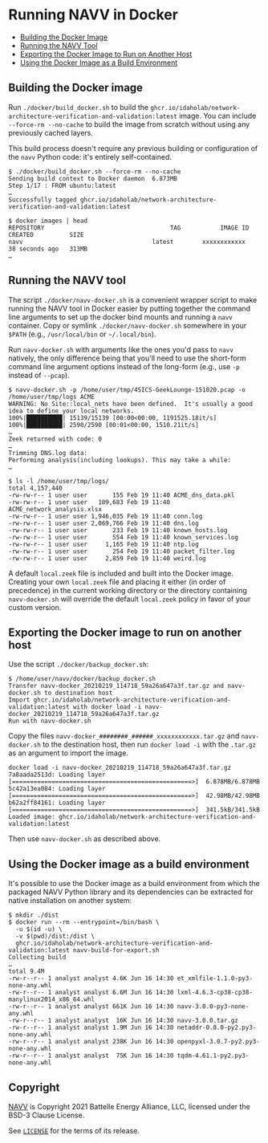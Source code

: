 # Running NAVV in Docker

* [Building the Docker Image](#Build)
* [Running the NAVV Tool](#Run)
* [Exporting the Docker Image to Run on Another Host](#Export)
* [Using the Docker Image as a Build Environment](#BuildEnv)


## <a name="Build"></a>Building the Docker image

Run `./docker/build_docker.sh` to build the `ghcr.io/idaholab/network-architecture-verification-and-validation:latest` image. You can include `--force-rm --no-cache` to build the image from scratch without using any previously cached layers.

This build process doesn't require any previous building or configuration of the `navv` Python code: it's entirely self-contained.

```shell
$ ./docker/build_docker.sh --force-rm --no-cache
Sending build context to Docker daemon  6.873MB
Step 1/17 : FROM ubuntu:latest
…
Successfully tagged ghcr.io/idaholab/network-architecture-verification-and-validation:latest

$ docker images | head
REPOSITORY                                   TAG           IMAGE ID       CREATED          SIZE
navv                                    latest        xxxxxxxxxxxx   38 seconds ago   313MB
…
```

## <a name="Run"></a>Running the NAVV tool

The script `./docker/navv-docker.sh` is a convenient wrapper script to make running the NAVV tool in Docker easier by putting together the command line arguments to set up the docker bind mounts and running a `navv` container. Copy or symlink `./docker/navv-docker.sh` somewhere in your `$PATH` (e.g., `/usr/local/bin` or `~/.local/bin`).

Run `navv-docker.sh` with arguments like the ones you'd pass to `navv` natively, the only difference being that you'll need to use the short-form command line argument options instead of the long-form (e.g., use `-p` instead of `--pcap`).

```shell
$ navv-docker.sh -p /home/user/tmp/4SICS-GeekLounge-151020.pcap -o /home/user/tmp/logs ACME
WARNING: No Site::local_nets have been defined.  It's usually a good idea to define your local networks.
100%|██████████| 15139/15139 [00:00<00:00, 1191525.18it/s]
100%|██████████| 2590/2590 [00:01<00:00, 1510.21it/s]
…
Zeek returned with code: 0
…
Trimming DNS.log data:
Performing analysis(including lookups). This may take a while:
…

$ ls -l /home/user/tmp/logs/
total 4,157,440
-rw-rw-r-- 1 user user       155 Feb 19 11:40 ACME_dns_data.pkl
-rw-rw-r-- 1 user user   109,683 Feb 19 11:40 ACME_network_analysis.xlsx
-rw-rw-r-- 1 user user 1,946,035 Feb 19 11:40 conn.log
-rw-rw-r-- 1 user user 2,069,766 Feb 19 11:40 dns.log
-rw-rw-r-- 1 user user       233 Feb 19 11:40 known_hosts.log
-rw-rw-r-- 1 user user       554 Feb 19 11:40 known_services.log
-rw-rw-r-- 1 user user     1,165 Feb 19 11:40 ntp.log
-rw-rw-r-- 1 user user       254 Feb 19 11:40 packet_filter.log
-rw-rw-r-- 1 user user     2,859 Feb 19 11:40 weird.log
```

A default `local.zeek` file is included and built into the Docker image. Creating your own `local.zeek` file and placing it either (in order of precedence) in the current working directory or the directory containing `navv-docker.sh` will override the default `local.zeek` policy in favor of your custom version.

## <a name="Export"></a>Exporting the Docker image to run on another host

Use the script `./docker/backup_docker.sh`:

```shell
$ /home/user/navv/docker/backup_docker.sh
Transfer navv-docker_20210219_114718_59a26a647a3f.tar.gz and navv-docker.sh to destination host
Import ghcr.io/idaholab/network-architecture-verification-and-validation:latest with docker load -i navv-docker_20210219_114718_59a26a647a3f.tar.gz
Run with navv-docker.sh
```

Copy the files `navv-docker_########_######_xxxxxxxxxxxx.tar.gz` and `navv-docker.sh` to the destination host, then run `docker load -i` with the `.tar.gz` as an argument to import the image.

```shell
docker load -i navv-docker_20210219_114718_59a26a647a3f.tar.gz 
7a8aada2513d: Loading layer [==================================================>]  6.878MB/6.878MB
5c42a13ea084: Loading layer [==================================================>]  42.98MB/42.98MB
b62a2ff84161: Loading layer [==================================================>]  341.5kB/341.5kB
Loaded image: ghcr.io/idaholab/network-architecture-verification-and-validation:latest
```

Then use `navv-docker.sh` as described above.

## <a name="BuildEnv"></a>Using the Docker image as a build environment

It's possible to use the Docker image as a build environment from which the packaged NAVV Python library and its dependencies can be extracted for native installation on another system:

```shell
$ mkdir ./dist
$ docker run --rm --entrypoint=/bin/bash \
  -u $(id -u) \
  -v $(pwd)/dist:/dist \
  ghcr.io/idaholab/network-architecture-verification-and-validation:latest navv-build-for-export.sh
Collecting build
…
total 9.4M
-rw-r--r-- 1 analyst analyst 4.6K Jun 16 14:30 et_xmlfile-1.1.0-py3-none-any.whl
-rw-r--r-- 1 analyst analyst 6.6M Jun 16 14:30 lxml-4.6.3-cp38-cp38-manylinux2014_x86_64.whl
-rw-r--r-- 1 analyst analyst 661K Jun 16 14:30 navv-3.0.0-py3-none-any.whl
-rw-r--r-- 1 analyst analyst  16K Jun 16 14:30 navv-3.0.0.tar.gz
-rw-r--r-- 1 analyst analyst 1.9M Jun 16 14:30 netaddr-0.8.0-py2.py3-none-any.whl
-rw-r--r-- 1 analyst analyst 238K Jun 16 14:30 openpyxl-3.0.7-py2.py3-none-any.whl
-rw-r--r-- 1 analyst analyst  75K Jun 16 14:30 tqdm-4.61.1-py2.py3-none-any.whl
```
## <a name="Footer"></a>Copyright

[NAVV](https://github.com/idaholab/network-architecture-verification-and-validation) is Copyright 2021 Battelle Energy Alliance, LLC, licensed under the BSD-3 Clause License.

See [`LICENSE`](./LICENSE) for the terms of its release.